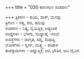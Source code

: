 +++
title = "030 ಕರಣಗುಣ ಸಂಹರಣ"

+++
ತ್ರಿಕರಣ - ಕಾಯ, ವಾಕ್, ಮನಸ್ಸು  
ತ್ರಿಗುಣ - ಸತ್ವ, ರಜ, ತಮಸ್ಸು  
ಸಂಹರಣ - ನಿತ್ಯ, ನೈಮಿತ್ತಿಕ, ಅತ್ಯಂತಿಕ  
ಸಂಧ್ಯೆಗಳು - ಬೆಳಗು, ಮಧ್ಯಾಹ್ನ -ಸಂಜೆ.  
ಅವಸ್ಥೆಗಳು - ಜಾಗೃತ, ಸಪ್ನ, ಸುಪುಷ್ತಿ  
ಲೋಕಗಳು - ಸ್ವರ್ಗ, ಮತ್ಯ್ರ್ಸ - ಪಾತಾಳ  
ತಾಪತ್ರಯಗಳು - ಆಧ್ಯಾತ್ಮಿಕ, ಆದಿ ಭೌತಿಕ, ಆದಿ ದೈವಿಕ